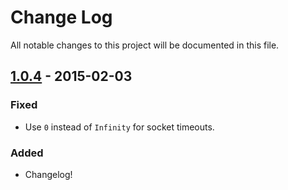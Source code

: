 # Change Log
All notable changes to this project will be documented in this file.

## [1.0.4] - 2015-02-03
### Fixed
- Use `0` instead of `Infinity` for socket timeouts.

### Added
- Changelog!

[1.0.4]: https://github.com/rexxars/sse-channel/compare/1.0.3...1.0.4
